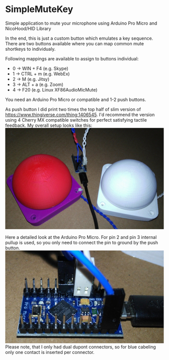# SimpleMuteKey

Simple application to mute your microphone using Arduino Pro Micro and NicoHood/HID Library
	
In the end, this is just a custom button which emulates a key sequence.
There are two buttons available where you can map common mute shortkeys to individualy.
  
Following mappings are available to assign to buttons individual:
* 0 -> WIN + F4 (e.g. Skype)
*	1 -> CTRL + m (e.g. WebEx)
*	2 -> M (e.g. Jitsy)
*	3 -> ALT + a (e.g. Zoom)
*	4 -> F20 (e.g. Linux XF86AudioMicMute)

You need an Arduino Pro Micro or compatible and 1-2 push buttons.

As push button I did print two times the top half of slim version of https://www.thingiverse.com/thing:1406545. I'd recommend the version using 4 Cherry MX compatible switches for perfect satisfying tactile feedback.
My overall setup looks like this:
![](doc/overview.jpg)

Here a detailed look at the Arduino Pro Micro.
For pin 2 and pin 3 internal pullup is used, so you only need to connect the pin to ground by the push button.
![](doc/board.jpg)
Please note, that I only had dual dupont connectors, so for blue cabeling only one contact is inserted per connector.
